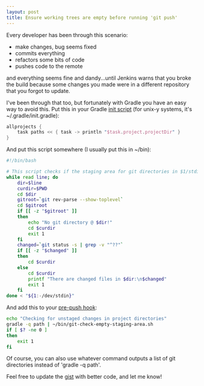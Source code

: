 ```yaml
---
layout: post
title: Ensure working trees are empty before running 'git push'
---
```


Every developer has been through this scenario:

* make changes, bug seems fixed
* commits everything
* refactors some bits of code
* pushes code to the remote

and everything seems fine and dandy...until Jenkins warns that you broke the build because some changes you made were in a different repository that you forgot to update.

I've been through that too, but fortunately with Gradle you have an easy way to avoid this. Put this in your Gradle [init script](https://docs.gradle.org/current/userguide/init_scripts.html) (for unix-y systems, it's ~/.gradle/init.gradle):

```groovy
allprojects {
    task paths << { task -> println "$task.project.projectDir" }
}
```

And put this script somewhere (I usually put this in ~/bin):

```bash
#!/bin/bash

# This script checks if the staging area for git directories in $1/stdin is empty
while read line; do
    dir=$line
    curdir=$PWD
    cd $dir
    gitroot=`git rev-parse --show-toplevel`
    cd $gitroot
    if [[ -z "$gitroot" ]]
    then
        echo "No git directory @ $dir!"
        cd $curdir
        exit 1
    fi
    changed=`git status -s | grep -v "^??"`
    if [[ -z "$changed" ]]
    then
        cd $curdir
    else
        cd $curdir
        printf "There are changed files in $dir:\n$changed"
        exit 1
    fi
done < "${1:-/dev/stdin}"
```

And add this to your [pre-push hook](https://github.com/git/git/blob/master/Documentation/githooks.txt#L181):

```bash
echo "Checking for unstaged changes in project directories"
gradle -q path | ~/bin/git-check-empty-staging-area.sh
if [ $? -ne 0 ]
then
    exit 1
fi
```

Of course, you can also use whatever command outputs a list of git directories instead of 'gradle -q path'.

Feel free to update the [gist](https://gist.github.com/da9a12e16d53d267c1f6) with better code, and let me know!
